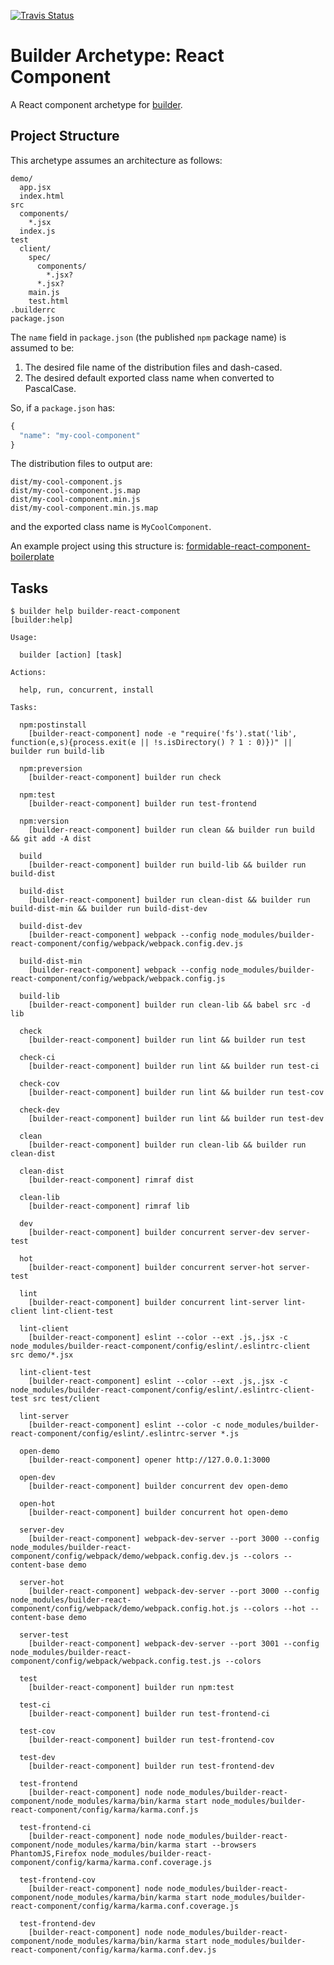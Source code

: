 [![Travis Status][trav_img]][trav_site]

Builder Archetype: React Component
==================================

A React component archetype for [builder][].

## Project Structure

This archetype assumes an architecture as follows:

```
demo/
  app.jsx
  index.html
src
  components/
    *.jsx
  index.js
test
  client/
    spec/
      components/
        *.jsx?
      *.jsx?
    main.js
    test.html
.builderrc
package.json
```

The `name` field in `package.json` (the published `npm` package name) is
assumed to be:

1. The desired file name of the distribution files and dash-cased.
2. The desired default exported class name when converted to PascalCase.

So, if a `package.json` has:

```js
{
  "name": "my-cool-component"
}
```

The distribution files to output are:

```
dist/my-cool-component.js
dist/my-cool-component.js.map
dist/my-cool-component.min.js
dist/my-cool-component.min.js.map
```

and the exported class name is `MyCoolComponent`.

An example project using this structure is:
[formidable-react-component-boilerplate][]

## Tasks

```
$ builder help builder-react-component
[builder:help]

Usage:

  builder [action] [task]

Actions:

  help, run, concurrent, install

Tasks:

  npm:postinstall
    [builder-react-component] node -e "require('fs').stat('lib', function(e,s){process.exit(e || !s.isDirectory() ? 1 : 0)})" || builder run build-lib

  npm:preversion
    [builder-react-component] builder run check

  npm:test
    [builder-react-component] builder run test-frontend

  npm:version
    [builder-react-component] builder run clean && builder run build && git add -A dist

  build
    [builder-react-component] builder run build-lib && builder run build-dist

  build-dist
    [builder-react-component] builder run clean-dist && builder run build-dist-min && builder run build-dist-dev

  build-dist-dev
    [builder-react-component] webpack --config node_modules/builder-react-component/config/webpack/webpack.config.dev.js

  build-dist-min
    [builder-react-component] webpack --config node_modules/builder-react-component/config/webpack/webpack.config.js

  build-lib
    [builder-react-component] builder run clean-lib && babel src -d lib

  check
    [builder-react-component] builder run lint && builder run test

  check-ci
    [builder-react-component] builder run lint && builder run test-ci

  check-cov
    [builder-react-component] builder run lint && builder run test-cov

  check-dev
    [builder-react-component] builder run lint && builder run test-dev

  clean
    [builder-react-component] builder run clean-lib && builder run clean-dist

  clean-dist
    [builder-react-component] rimraf dist

  clean-lib
    [builder-react-component] rimraf lib

  dev
    [builder-react-component] builder concurrent server-dev server-test

  hot
    [builder-react-component] builder concurrent server-hot server-test

  lint
    [builder-react-component] builder concurrent lint-server lint-client lint-client-test

  lint-client
    [builder-react-component] eslint --color --ext .js,.jsx -c node_modules/builder-react-component/config/eslint/.eslintrc-client src demo/*.jsx

  lint-client-test
    [builder-react-component] eslint --color --ext .js,.jsx -c node_modules/builder-react-component/config/eslint/.eslintrc-client-test src test/client

  lint-server
    [builder-react-component] eslint --color -c node_modules/builder-react-component/config/eslint/.eslintrc-server *.js

  open-demo
    [builder-react-component] opener http://127.0.0.1:3000

  open-dev
    [builder-react-component] builder concurrent dev open-demo

  open-hot
    [builder-react-component] builder concurrent hot open-demo

  server-dev
    [builder-react-component] webpack-dev-server --port 3000 --config  node_modules/builder-react-component/config/webpack/demo/webpack.config.dev.js --colors --content-base demo

  server-hot
    [builder-react-component] webpack-dev-server --port 3000 --config  node_modules/builder-react-component/config/webpack/demo/webpack.config.hot.js --colors --hot --content-base demo

  server-test
    [builder-react-component] webpack-dev-server --port 3001 --config node_modules/builder-react-component/config/webpack/webpack.config.test.js --colors

  test
    [builder-react-component] builder run npm:test

  test-ci
    [builder-react-component] builder run test-frontend-ci

  test-cov
    [builder-react-component] builder run test-frontend-cov

  test-dev
    [builder-react-component] builder run test-frontend-dev

  test-frontend
    [builder-react-component] node node_modules/builder-react-component/node_modules/karma/bin/karma start node_modules/builder-react-component/config/karma/karma.conf.js

  test-frontend-ci
    [builder-react-component] node node_modules/builder-react-component/node_modules/karma/bin/karma start --browsers PhantomJS,Firefox node_modules/builder-react-component/config/karma/karma.conf.coverage.js

  test-frontend-cov
    [builder-react-component] node node_modules/builder-react-component/node_modules/karma/bin/karma start node_modules/builder-react-component/config/karma/karma.conf.coverage.js

  test-frontend-dev
    [builder-react-component] node node_modules/builder-react-component/node_modules/karma/bin/karma start node_modules/builder-react-component/config/karma/karma.conf.dev.js
```

[builder]: https://github.com/FormidableLabs/builder
[formidable-react-component-boilerplate]: https://github.com/FormidableLabs/formidable-react-component-boilerplate
[trav_img]: https://api.travis-ci.org/FormidableLabs/builder-react-component.svg
[trav_site]: https://travis-ci.org/FormidableLabs/builder-react-component
